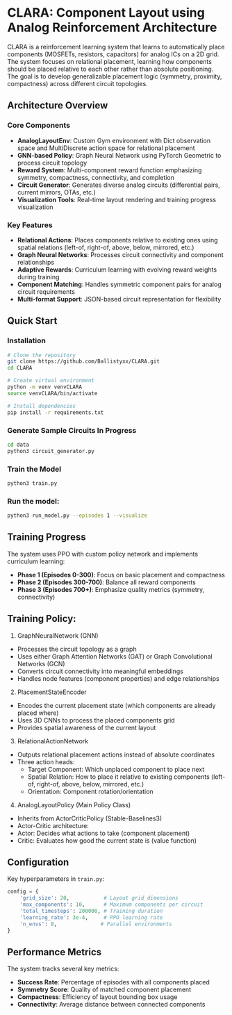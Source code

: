 # CLARA: Component Layout using Analog Reinforcement Architecture

CLARA is a reinforcement learning system that learns to automatically place components (MOSFETs, resistors, capacitors) for analog ICs on a 2D grid. The system focuses on relational placement, learning how components should be placed relative to each other rather than absolute positioning. The goal is to develop generalizable placement logic (symmetry, proximity, compactness) across different circuit topologies.

## Architecture Overview

### Core Components

- **AnalogLayoutEnv**: Custom Gym environment with Dict observation space and MultiDiscrete action space for relational placement
- **GNN-based Policy**: Graph Neural Network using PyTorch Geometric to process circuit topology 
- **Reward System**: Multi-component reward function emphasizing symmetry, compactness, connectivity, and completion
- **Circuit Generator**: Generates diverse analog circuits (differential pairs, current mirrors, OTAs, etc.)
- **Visualization Tools**: Real-time layout rendering and training progress visualization

### Key Features

- **Relational Actions**: Places components relative to existing ones using spatial relations (left-of, right-of, above, below, mirrored, etc.)
- **Graph Neural Networks**: Processes circuit connectivity and component relationships
- **Adaptive Rewards**: Curriculum learning with evolving reward weights during training
- **Component Matching**: Handles symmetric component pairs for analog circuit requirements
- **Multi-format Support**: JSON-based circuit representation for flexibility

## Quick Start

### Installation

```bash
# Clone the repository
git clone https://github.com/Ballistyxx/CLARA.git
cd CLARA

# Create virtual environment
python -m venv venvCLARA
source venvCLARA/bin/activate

# Install dependencies
pip install -r requirements.txt
```

### Generate Sample Circuits **In Progress**

```bash
cd data
python3 circuit_generator.py
```

### Train the Model

```bash
python3 train.py
```

### Run the model:
```bash
python3 run_model.py --episodes 1 --visualize
```

## Training Progress

The system uses PPO with custom policy network and implements curriculum learning:

- **Phase 1 (Episodes 0-300)**: Focus on basic placement and compactness
- **Phase 2 (Episodes 300-700)**: Balance all reward components  
- **Phase 3 (Episodes 700+)**: Emphasize quality metrics (symmetry, connectivity)

## Training Policy:

1. GraphNeuralNetwork (GNN)
- Processes the circuit topology as a graph
- Uses either Graph Attention Networks (GAT) or Graph Convolutional Networks (GCN)
- Converts circuit connectivity into meaningful embeddings
- Handles node features (component properties) and edge relationships
2. PlacementStateEncoder
- Encodes the current placement state (which components are already placed where)
- Uses 3D CNNs to process the placed components grid
- Provides spatial awareness of the current layout
3. RelationalActionNetwork
- Outputs relational placement actions instead of absolute coordinates
- Three action heads:
    - Target Component: Which unplaced component to place next
    - Spatial Relation: How to place it relative to existing components (left-of, right-of, above, below, mirrored, etc.)
    - Orientation: Component rotation/orientation
4. AnalogLayoutPolicy (Main Policy Class)
- Inherits from ActorCriticPolicy (Stable-Baselines3)
- Actor-Critic architecture:
- Actor: Decides what actions to take (component placement)
- Critic: Evaluates how good the current state is (value function)

## Configuration

Key hyperparameters in `train.py`:

```python
config = {
    'grid_size': 20,           # Layout grid dimensions
    'max_components': 10,      # Maximum components per circuit
    'total_timesteps': 200000, # Training duration
    'learning_rate': 3e-4,     # PPO learning rate
    'n_envs': 8,              # Parallel environments
}
```

## Performance Metrics

The system tracks several key metrics:

- **Success Rate**: Percentage of episodes with all components placed
- **Symmetry Score**: Quality of matched component placement
- **Compactness**: Efficiency of layout bounding box usage  
- **Connectivity**: Average distance between connected components